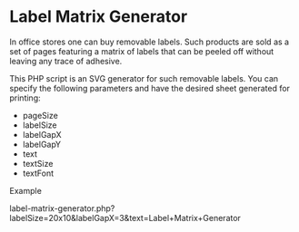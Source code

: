 Label Matrix Generator
======================

In office stores one can buy removable labels.  Such products are sold as a set of pages featuring a matrix of labels that can be peeled off without leaving any trace of adhesive.

This PHP script is an SVG generator for such removable labels.  You can specify the following parameters and have the desired sheet generated for printing:

* pageSize
* labelSize
* labelGapX
* labelGapY
* text
* textSize
* textFont

Example

label-matrix-generator.php?labelSize=20x10&labelGapX=3&text=Label+Matrix+Generator
